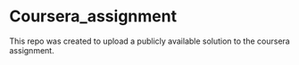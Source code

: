 # Coursera_assignment
This repo was created to upload a publicly available solution to the coursera assignment.
